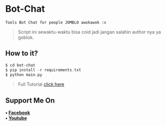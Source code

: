 # Bot-Chat
```
Tools Bot Chat for people JOMBLO awokawok :v
```
> Script ini sewaktu-waktu bisa coid jadi jangan salahin author nya ya goblok.
## How to it?
```php
$ cd bot-chat
$ pip install -r requirements.txt
$ python main.py
```
> Full Tutorial [click here](https://youtu.be/yKRKRyjKc5A)
## Support Me On
<b>• [Facebook](https://m.facebook.com/dhasilva.junior.3)</b>
<br>
<b>• [Youtube](https://www.youtube.com/channel/UCLRXFyMN0L8yH9F-xxOd7Og)</b>
</br>
